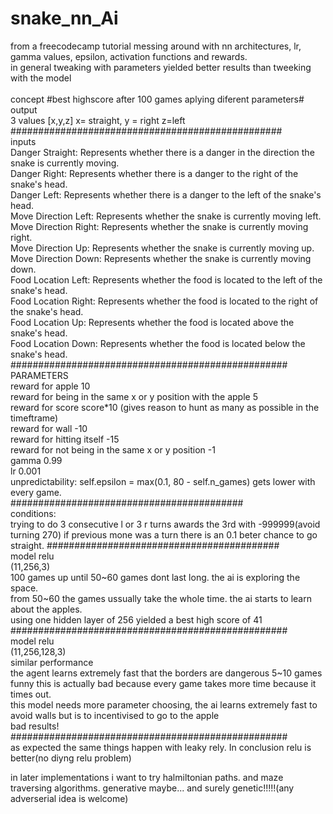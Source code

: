 # snake_nn_Ai
from a freecodecamp tutorial messing around with nn architectures, lr, gamma values, epsilon, activation functions and rewards.<br>
in general tweaking with parameters yielded better results than tweeking with the model
<br>
<br>
concept #best highscore after 100 games aplying diferent parameters# <br>
output<br>
3 values [x,y,z] x= straight, y = right z=left<br>
#################################################<br>
inputs<br>
Danger Straight: Represents whether there is a danger in the direction the snake is currently moving.<br>
Danger Right: Represents whether there is a danger to the right of the snake's head.<br>
Danger Left: Represents whether there is a danger to the left of the snake's head.<br>
Move Direction Left: Represents whether the snake is currently moving left.<br>
Move Direction Right: Represents whether the snake is currently moving right.<br>
Move Direction Up: Represents whether the snake is currently moving up.<br>
Move Direction Down: Represents whether the snake is currently moving down.<br>
Food Location Left: Represents whether the food is located to the left of the snake's head.<br>
Food Location Right: Represents whether the food is located to the right of the snake's head.<br>
Food Location Up: Represents whether the food is located above the snake's head.<br>
Food Location Down: Represents whether the food is located below the snake's head.<br>
##################################################<br>
PARAMETERS<br>
reward for apple 10<br>
reward for being in the same x or y position with the apple 5<br>
reward for score score*10 (gives reason to hunt as many as possible in the timeftrame)<br>
reward for wall -10<br>
reward for hitting itself -15<br>
reward for not being in the same x or y position -1<br>
gamma 0.99<br>
lr 0.001 <br>
unpredictability: self.epsilon =  max(0.1, 80 - self.n_games) gets lower with every game. <br>
##########################################<br>
conditions:<br>
trying to do 3 consecutive l or 3 r turns awards the 3rd with -999999(avoid turning 270)
if previous mone was a turn there is an 0.1 beter chance to go straight.
##########################################<br>
model relu<br> (11,256,3) <br> 100 games
up until 50~60 games dont last long. the ai is exploring the space.<br>
from 50~60 the games ussually take the whole time. the ai starts to learn about the apples.<br>
using one hidden layer of 256 yielded a  best high score of 41 <br>
################################################## <br>
model relu<br> (11,256,128,3) <br>
similar performance<br>
the agent learns extremely fast that the borders are dangerous 5~10 games<br>
funny this is actually bad because every game takes more time because it times out.<br>
this model needs more parameter choosing, the ai learns extremely fast to avoid walls but is to incentivised to go to the apple<br>
bad results!<br>
################################################## <br>
as expected the same things happen with leaky rely. In conclusion relu is better(no diyng relu problem)

in later implementations i want to try halmiltonian paths. and maze traversing algorithms. generative maybe... and surely genetic!!!!!(any adverserial idea is welcome)
